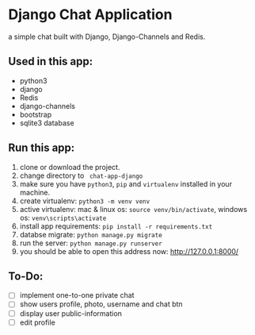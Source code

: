 # Django Chat Application
a simple chat built with Django, Django-Channels and Redis.

## Used in this app:
- python3
- django
- Redis
- django-channels
- bootstrap
- sqlite3 database

## Run this app:
1. clone or download the project.
2. change directory to ``` chat-app-django```
3. make sure you have ``python3``, ```pip``` and ```virtualenv``` installed in your machine.
4. create virtualenv: ```python3 -m venv venv```
5. active virtualenv: mac & linux os: ```source venv/bin/activate```, windows os: ```venv\scripts\activate```
6. install app requirements: ```pip install -r requirements.txt```
7. databse migrate: ```python manage.py migrate```
8. run the server: ```python manage.py runserver```
9. you should be able to open this address now: http://127.0.0.1:8000/

## To-Do:
- [ ] implement one-to-one private chat
- [ ] show users profile, photo, username and chat btn
- [ ] display user public-information
- [ ] edit profile

